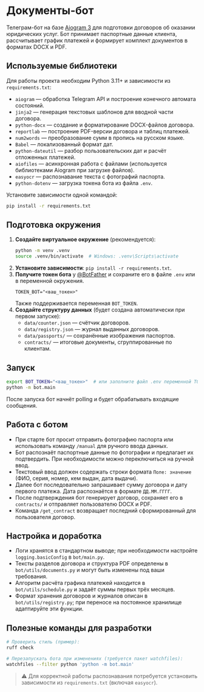 # Документы-бот

Телеграм-бот на базе [Aiogram 3](https://docs.aiogram.dev/) для подготовки договоров об оказании юридических услуг. Бот принимает паспортные данные клиента, рассчитывает график платежей и формирует комплект документов в форматах DOCX и PDF.

## Используемые библиотеки

Для работы проекта необходим Python 3.11+ и зависимости из `requirements.txt`:

- `aiogram` — обработка Telegram API и построение конечного автомата состояний.
- `jinja2` — генерация текстовых шаблонов для вводной части договора.
- `python-docx` — создание и форматирование DOCX-файлов договора.
- `reportlab` — построение PDF-версии договора и таблиц платежей.
- `num2words` — преобразование сумм в пропись на русском языке.
- `Babel` — локализованный формат дат.
- `python-dateutil` — разбор пользовательских дат и расчёт отложенных платежей.
- `aiofiles` — асинхронная работа с файлами (используется библиотеками Aiogram при загрузке файлов).
- `easyocr` — распознавание текста с фотографий паспорта.
- `python-dotenv` — загрузка токена бота из файла `.env`.

Установите зависимости одной командой:

```bash
pip install -r requirements.txt
```

## Подготовка окружения

1. **Создайте виртуальное окружение** (рекомендуется):
   ```bash
   python -m venv .venv
   source .venv/bin/activate  # Windows: .venv\Scripts\activate
   ```
2. **Установите зависимости**: `pip install -r requirements.txt`.
3. **Получите токен бота** у [@BotFather](https://t.me/BotFather) и сохраните его в файле `.env` или в переменной окружения.
   ```env
   TOKEN_BOT="<ваш_токен>"
   ```
   Также поддерживается переменная `BOT_TOKEN`.
4. **Создайте структуру данных** (будет создана автоматически при первом запуске):
   - `data/counter.json` — счётчик договоров.
   - `data/registry.json` — журнал выданных договоров.
   - `data/passports/` — сохранённые изображения паспортов.
   - `contracts/` — итоговые документы, сгруппированные по клиентам.

## Запуск

```bash
export BOT_TOKEN="<ваш_токен>"  # или заполните файл .env переменной TOKEN_BOT
python -m bot.main
```

После запуска бот начнёт polling и будет обрабатывать входящие сообщения.

## Работа с ботом

- При старте бот просит отправить фотографию паспорта или использовать команду `/manual` для ручного ввода данных.
- Бот распознаёт паспортные данные по фотографии и предлагает их подтвердить. При необходимости можно переключиться на ручной ввод.
- Текстовый ввод должен содержать строки формата `Поле: значение` (ФИО, серия, номер, кем выдан, дата выдачи).
- Далее бот последовательно запрашивает сумму договора и дату первого платежа. Дата распознаётся в формате `ДД.ММ.ГГГГ`.
- После подтверждения бот генерирует договор, сохраняет его в `contracts/` и отправляет пользователю DOCX и PDF.
- Команда `/get_contract` возвращает последний сформированный для пользователя договор.

## Настройка и доработка

- Логи хранятся в стандартном выводе; при необходимости настройте `logging.basicConfig` в `bot/main.py`.
- Тексты разделов договора и структура PDF определены в `bot/utils/documents.py` и могут быть изменены под ваши требования.
- Алгоритм расчёта графика платежей находится в `bot/utils/schedule.py` и задаёт суммы первых трёх месяцев.
- Формат хранения договоров и журналов описан в `bot/utils/registry.py`; при переносе на постоянное хранилище адаптируйте эти функции.

## Полезные команды для разработки

```bash
# Проверить стиль (пример):
ruff check

# Перезапускать бота при изменениях (требуется пакет watchfiles):
watchfiles --filter python 'python -m bot.main'
```

> ⚠️ Для корректной работы распознавания потребуется установить зависимости из `requirements.txt` (включая `easyocr`).
